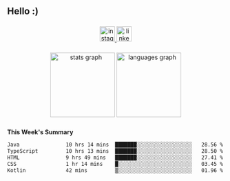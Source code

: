 <h2 align="left">Hello :)</h2>

###

<div align="center">
  <a href="https://www.instagram.com/sebi.klaus/" target="_blank">
    <img src="https://img.shields.io/static/v1?message=Instagram&logo=instagram&label=&color=E4405F&logoColor=white&labelColor=&style=for-the-badge" height="35" alt="instagram logo"  />
  </a>
  <a href="https://www.linkedin.com/in/sebastian-klaus-3aa64720b/" target="_blank">
    <img src="https://img.shields.io/static/v1?message=LinkedIn&logo=linkedin&label=&color=0077B5&logoColor=white&labelColor=&style=for-the-badge" height="35" alt="linkedin logo"  />
  </a>
</div>

###

<div align="center">
  <img src="https://github-readme-stats.vercel.app/api?username=IYourSunshineI&hide_title=false&hide_rank=false&show_icons=true&include_all_commits=true&count_private=true&disable_animations=false&theme=dracula&locale=en&hide_border=false&order=1" height="150" alt="stats graph"  />
  <img src="https://github-readme-stats.vercel.app/api/top-langs?username=IYourSunshineI&locale=en&hide_title=false&layout=compact&card_width=320&langs_count=5&theme=dracula&hide_border=false&order=2" height="150" alt="languages graph"  />
</div>

###

**This Week's Summary**
<!--START_SECTION:waka-->

```txt
Java               10 hrs 14 mins  ███████░░░░░░░░░░░░░░░░░░   28.56 %
TypeScript         10 hrs 13 mins  ███████░░░░░░░░░░░░░░░░░░   28.50 %
HTML               9 hrs 49 mins   ███████░░░░░░░░░░░░░░░░░░   27.41 %
CSS                1 hr 14 mins    █░░░░░░░░░░░░░░░░░░░░░░░░   03.45 %
Kotlin             42 mins         ▒░░░░░░░░░░░░░░░░░░░░░░░░   01.96 %
```

<!--END_SECTION:waka-->
